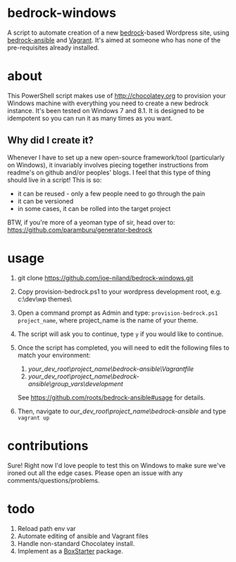 bedrock-windows
===============

A script to automate creation of a new [bedrock](https://github.com/roots/bedrock)-based Wordpress site, using [bedrock-ansible](https://github.com/roots/bedrock-ansible) and [Vagrant](http://www.vagrantup.com/). It's aimed at someone who has none of the pre-requisites already installed.

about
=====

This PowerShell script makes use of http://chocolatey.org to provision your Windows machine with everything you need to create a new bedrock instance. It's been tested on Windows 7 and 8.1.
It is designed to be idempotent so you can run it as many times as you want.

Why did I create it?
--------------------
Whenever I have to set up a new open-source framework/tool (particularly on Windows), it invariably involves piecing together instructions from readme's on github and/or peoples' blogs. I feel that this type of thing should live in a script! This is so:
* it can be reused - only a few people need to go through the pain
* it can be versioned
* in some cases, it can be rolled into the target project

BTW, if you're more of a yeoman type of sir, head over to: https://github.com/paramburu/generator-bedrock

usage
=====
1. git clone https://github.com/joe-niland/bedrock-windows.git
2. Copy provision-bedrock.ps1 to your wordpress development root, e.g. c:\dev\wp themes\
3. Open a command prompt as Admin and type: `provision-bedrock.ps1 project_name`, where project_name is the name of your theme.
4. The script will ask you to continue, type `y` if you would like to continue.
5. Once the script has completed, you will need to edit the following files to match your environment:
   1. _your_dev_root\project_name\bedrock-ansible\Vagrantfile_
   2. _your_dev_root\project_name\bedrock-ansible\group_vars\development_

   See https://github.com/roots/bedrock-ansible#usage for details.
6. Then, navigate to _our_dev_root\project_name\bedrock-ansible_ and type `vagrant up`

contributions
=============
Sure! Right now I'd love people to test this on Windows to make sure we've ironed out all the edge cases. Please open an issue with any comments/questions/problems.

todo
====
1. Reload path env var
2. Automate editing of ansible and Vagrant files
3. Handle non-standard Chocolatey install.
4. Implement as a [BoxStarter](http://boxstarter.org/) package.
